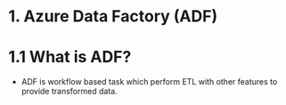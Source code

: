 # 1. Azure Data Factory (ADF)
# 1.1 What is ADF?
  * ADF is workflow based task which perform ETL with other features to provide transformed data.
